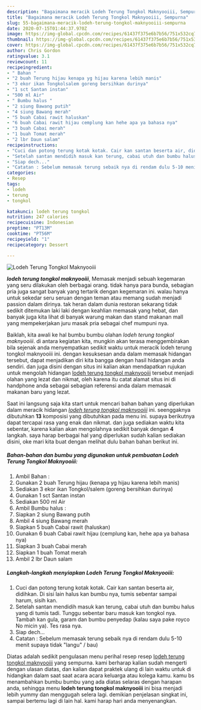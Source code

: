 ```yaml
---
description: "Bagaimana meracik Lodeh Terung Tongkol Maknyooiii, Sempurna"
title: "Bagaimana meracik Lodeh Terung Tongkol Maknyooiii, Sempurna"
slug: 55-bagaimana-meracik-lodeh-terung-tongkol-maknyooiii-sempurna
date: 2020-07-15T01:44:37.970Z
image: https://img-global.cpcdn.com/recipes/61437f375e6b7b56/751x532cq70/lodeh-terung-tongkol-maknyooiii-foto-resep-utama.jpg
thumbnail: https://img-global.cpcdn.com/recipes/61437f375e6b7b56/751x532cq70/lodeh-terung-tongkol-maknyooiii-foto-resep-utama.jpg
cover: https://img-global.cpcdn.com/recipes/61437f375e6b7b56/751x532cq70/lodeh-terung-tongkol-maknyooiii-foto-resep-utama.jpg
author: Chris Gordon
ratingvalue: 3.1
reviewcount: 11
recipeingredient:
- " Bahan "
- "2 buah Terung hijau kenapa yg hijau karena lebih manis"
- "3 ekor ikan Tongkolsalem goreng bersihkan durinya"
- "1 sct Santan instan"
- "500 ml Air"
- " Bumbu halus "
- "2 siung Bawang putih"
- "4 siung Bawang merah"
- "5 buah Cabai rawit haluskan"
- "6 buah Cabai rawit hijau cemplung kan hehe apa ya bahasa nya"
- "3 buah Cabai merah"
- "1 buah Tomat merah"
- "2 lbr Daun salam"
recipeinstructions:
- "Cuci dan potong terung kotak kotak. Cair kan santan beserta air, didihkan. Di sisi lain halus kan bumbu nya, tumis sebentar sampai harum, sisih kan."
- "Setelah santan mendidih masuk kan terung, cabai utuh dan bumbu halus yang di tumis tadi. Tunggu sebentar baru masuk kan tongkol nya. Tambah kan gula, garam dan bumbu penyedap (kalau saya pake royco No micin ya). Tes rasa nya."
- "Siap dech..."
- "Catatan : Sebelum memasak terung sebaik nya di rendam dulu 5-10 menit supaya tidak &#34;langu&#34; / bau)"
categories:
- Resep
tags:
- lodeh
- terung
- tongkol

katakunci: lodeh terung tongkol 
nutrition: 247 calories
recipecuisine: Indonesian
preptime: "PT13M"
cooktime: "PT56M"
recipeyield: "1"
recipecategory: Dessert

---
```



![Lodeh Terung Tongkol Maknyooiii](https://img-global.cpcdn.com/recipes/61437f375e6b7b56/751x532cq70/lodeh-terung-tongkol-maknyooiii-foto-resep-utama.jpg)

<b><i>lodeh terung tongkol maknyooiii</i></b>, Memasak menjadi sebuah kegemaran yang seru dilakukan oleh berbagai orang. tidak hanya para bunda, sebagian pria juga sangat banyak yang tertarik dengan kegemaran ini. walau hanya untuk sekedar seru seruan dengan teman atau memang sudah menjadi passion dalam dirinya. tak heran dalam dunia restoran sekarang tidak sedikit ditemukan laki laki dengan keahlian memasak yang hebat, dan banyak juga kita lihat di banyak warung makan dan stand makanan mall yang mempekerjakan juru masak pria sebagai chef mumpuni nya.



Baiklah, kita awali ke hal bumbu bumbu olahan <i>lodeh terung tongkol maknyooiii</i>. di antara kegiatan kita, mungkin akan terasa menggembirakan bila sejenak anda menyempatkan sedikit waktu untuk meracik lodeh terung tongkol maknyooiii ini. dengan kesuksesan anda dalam memasak hidangan tersebut, dapat menjadikan diri kita bangga dengan hasil hidangan anda sendiri. dan juga disini dengan situs ini kalian akan mendapatkan rujukan untuk mengolah hidangan <u>lodeh terung tongkol maknyooiii</u> tersebut menjadi olahan yang lezat dan nikmat, oleh karena itu catat alamat situs ini di handphone anda sebagai sebagian referensi anda dalam memasak makanan baru yang lezat.


Saat ini langsung saja kita start untuk mencari bahan bahan yang diperlukan dalam meracik hidangan <u><i>lodeh terung tongkol maknyooiii</i></u> ini. seenggaknya dibutuhkan <b>13</b> komposisi yang dibutuhkan pada menu ini. supaya berikutnya dapat tercapai rasa yang enak dan nikmat. dan juga sediakan waktu kita sebentar, karena kalian akan mengolahnya sedikit banyak dengan <b>4</b> langkah. saya harap berbagai hal yang diperlukan sudah kalian sediakan disini, oke mari kita buat dengan melihat dulu bahan bahan berikut ini.

<!--inarticleads1-->

##### Bahan-bahan dan bumbu yang digunakan untuk pembuatan Lodeh Terung Tongkol Maknyooiii:

1. Ambil  Bahan :
1. Gunakan 2 buah Terung hijau (kenapa yg hijau karena lebih manis)
1. Sediakan 3 ekor ikan Tongkol/salem (goreng bersihkan durinya)
1. Gunakan 1 sct Santan instan
1. Sediakan 500 ml Air
1. Ambil  Bumbu halus :
1. Siapkan 2 siung Bawang putih
1. Ambil 4 siung Bawang merah
1. Siapkan 5 buah Cabai rawit (haluskan)
1. Gunakan 6 buah Cabai rawit hijau (cemplung kan, hehe apa ya bahasa nya)
1. Siapkan 3 buah Cabai merah
1. Siapkan 1 buah Tomat merah
1. Ambil 2 lbr Daun salam




<!--inarticleads2-->

##### Langkah-langkah menyiapkan Lodeh Terung Tongkol Maknyooiii:

1. Cuci dan potong terung kotak kotak. Cair kan santan beserta air, didihkan. Di sisi lain halus kan bumbu nya, tumis sebentar sampai harum, sisih kan.
1. Setelah santan mendidih masuk kan terung, cabai utuh dan bumbu halus yang di tumis tadi. Tunggu sebentar baru masuk kan tongkol nya. Tambah kan gula, garam dan bumbu penyedap (kalau saya pake royco No micin ya). Tes rasa nya.
1. Siap dech...
1. Catatan : Sebelum memasak terung sebaik nya di rendam dulu 5-10 menit supaya tidak &#34;langu&#34; / bau)




Diatas adalah sedikit pengulasan menu perihal resep resep <u>lodeh terung tongkol maknyooiii</u> yang sempurna. kami berharap kalian sudah mengerti dengan ulasan diatas, dan kalian dapat praktek ulang di lain waktu untuk di hidangkan dalam saat saat acara acara keluarga atau kolega kamu. kamu bs menambahkan bumbu bumbu yang ada diatas selaras dengan harapan anda, sehingga menu <b>lodeh terung tongkol maknyooiii</b> ini bisa menjadi lebih yummy dan menggugah selera lagi. demikian penjelasan singkat ini, sampai bertemu lagi di lain hal. kami harap hari anda menyenangkan.

